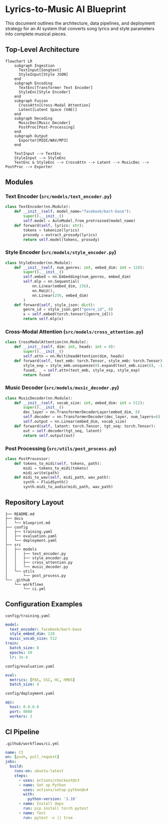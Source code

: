 # Lyrics-to-Music AI Blueprint

This document outlines the architecture, data pipelines, and deployment strategy for an AI system that converts song lyrics and style parameters into complete musical pieces.

## Top-Level Architecture

```mermaid
flowchart LR
    subgraph Ingestion
      TextInput[Songtext]
      StyleInput[Style JSON]
    end
    subgraph Encoding
      TextEnc[Transformer Text Encoder]
      StyleEnc[Style Encoder]
    end
    subgraph Fusion
      CrossAttn[Cross-Modal Attention]
      Latent[Latent Space (VAE)]
    end
    subgraph Decoding
      MusicDec[Music Decoder]
      PostProc[Post-Processing]
    end
    subgraph Output
      Exporter[MIDI/WAV/MP3]
    end

    TextInput --> TextEnc
    StyleInput --> StyleEnc
    TextEnc & StyleEnc --> CrossAttn --> Latent --> MusicDec --> PostProc --> Exporter
```

## Modules

### Text Encoder (`src/models/text_encoder.py`)
```python
class TextEncoder(nn.Module):
    def __init__(self, model_name="facebook/bart-base"):
        super().__init__()
        self.model = AutoModel.from_pretrained(model_name)
    def forward(self, lyrics: str):
        tokens = tokenize(lyrics)
        prosody = extract_prosody(lyrics)
        return self.model(tokens, prosody)
```

### Style Encoder (`src/models/style_encoder.py`)
```python
class StyleEncoder(nn.Module):
    def __init__(self, num_genres: int, embed_dim: int = 128):
        super().__init__()
        self.embed = nn.Embedding(num_genres, embed_dim)
        self.mlp = nn.Sequential(
            nn.Linear(embed_dim, 256),
            nn.ReLU(),
            nn.Linear(256, embed_dim)
        )
    def forward(self, style_json: dict):
        genre_id = style_json.get("genre_id", 0)
        x = self.embed(torch.tensor([genre_id]))
        return self.mlp(x)
```

### Cross-Modal Attention (`src/models/cross_attention.py`)
```python
class CrossModalAttention(nn.Module):
    def __init__(self, dim: int, heads: int = 8):
        super().__init__()
        self.attn = nn.MultiheadAttention(dim, heads)
    def forward(self, text_emb: torch.Tensor, style_emb: torch.Tensor):
        style_exp = style_emb.unsqueeze(0).expand(text_emb.size(0), -1, -1)
        fused, _ = self.attn(text_emb, style_exp, style_exp)
        return fused
```

### Music Decoder (`src/models/music_decoder.py`)
```python
class MusicDecoder(nn.Module):
    def __init__(self, vocab_size: int, embed_dim: int = 512):
        super().__init__()
        dec_layer = nn.TransformerDecoderLayer(embed_dim, 8)
        self.decoder = nn.TransformerDecoder(dec_layer, num_layers=6)
        self.output = nn.Linear(embed_dim, vocab_size)
    def forward(self, latent: torch.Tensor, tgt_seq: torch.Tensor):
        out = self.decoder(tgt_seq, latent)
        return self.output(out)
```

### Post Processing (`src/utils/post_process.py`)
```python
class PostProcessor:
    def tokens_to_midi(self, tokens, path):
        midi = tokens_to_midi(tokens)
        midi.write(path)
    def midi_to_wav(self, midi_path, wav_path):
        synth = FluidSynth()
        synth.midi_to_audio(midi_path, wav_path)
```

## Repository Layout

```
├── README.md
├── docs
│   └── blueprint.md
├── config
│   ├── training.yaml
│   ├── evaluation.yaml
│   └── deployment.yaml
├── src
│   ├── models
│   │   ├── text_encoder.py
│   │   ├── style_encoder.py
│   │   ├── cross_attention.py
│   │   └── music_decoder.py
│   └── utils
│       └── post_process.py
└── .github
    └── workflows
        └── ci.yml
```

## Configuration Examples

`config/training.yaml`
```yaml
model:
  text_encoder: facebook/bart-base
  style_embed_dim: 128
  music_vocab_size: 512
train:
  batch_size: 8
  epochs: 50
  lr: 3e-4
```

`config/evaluation.yaml`
```yaml
eval:
  metrics: [PAS, SSI, HC, hMOS]
  batch_size: 4
```

`config/deployment.yaml`
```yaml
api:
  host: 0.0.0.0
  port: 8080
  workers: 2
```

## CI Pipeline

`.github/workflows/ci.yml`
```yaml
name: CI
on: [push, pull_request]
jobs:
  build:
    runs-on: ubuntu-latest
    steps:
      - uses: actions/checkout@v3
      - name: Set up Python
        uses: actions/setup-python@v4
        with:
          python-version: '3.10'
      - name: Install deps
        run: pip install torch pytest
      - name: Test
        run: pytest -v || true
```
